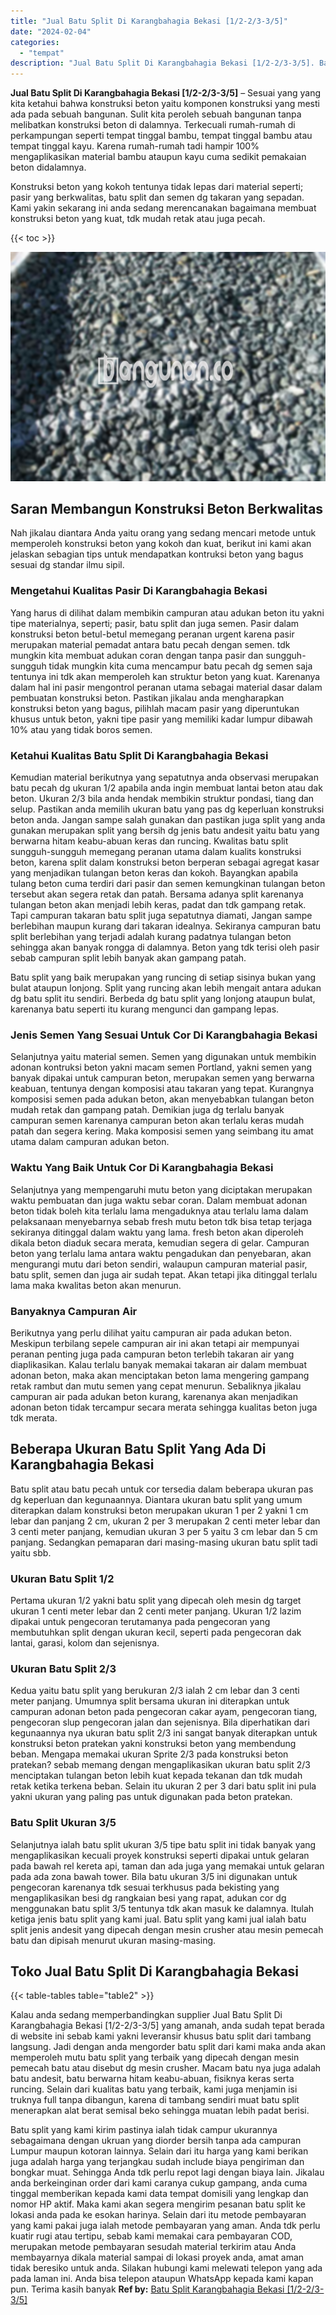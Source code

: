 ```yaml
---
title: "Jual Batu Split Di Karangbahagia Bekasi [1/2-2/3-3/5]"
date: "2024-02-04"
categories: 
  - "tempat"
description: "Jual Batu Split Di Karangbahagia Bekasi [1/2-2/3-3/5]. Batu split yang kami kirim pastinya ialah tidak campur ukurannya sebagaimana dengan ukruan yang diorde..."
---
```


**Jual Batu Split Di Karangbahagia Bekasi \[1/2-2/3-3/5\]** – Sesuai yang yang kita ketahui bahwa konstruksi beton yaitu komponen konstruksi yang mesti ada pada sebuah bangunan. Sulit kita peroleh sebuah bangunan tanpa melibatkan konstruksi beton di dalamnya. Terkecuali rumah-rumah di perkampungan seperti tempat tinggal bambu, tempat tinggal bambu atau tempat tinggal kayu. Karena rumah-rumah tadi hampir 100% mengaplikasikan material bambu ataupun kayu cuma sedikit pemakaian beton didalamnya.

Konstruksi beton yang kokoh tentunya tidak lepas dari material seperti; pasir yang berkwalitas, batu split dan semen dg takaran yang sepadan. Kami yakin sekarang ini anda sedang merencanakan bagaimana membuat konstruksi beton yang kuat, tdk mudah retak atau juga pecah.

{{< toc >}}

![Jual Batu Split Di Karangbahagia Bekasi [1/2-2/3-3/5]](/images/jual-batu-split-12.png)

## Saran Membangun Konstruksi Beton Berkwalitas

Nah jikalau diantara Anda yaitu orang yang sedang mencari metode untuk memperoleh konstruksi beton yang kokoh dan kuat, berikut ini kami akan jelaskan sebagian tips untuk mendapatkan kontruksi beton yang bagus sesuai dg standar ilmu sipil.

### Mengetahui Kualitas Pasir Di Karangbahagia Bekasi

Yang harus di dilihat dalam membikin campuran atau adukan beton itu yakni tipe materialnya, seperti; pasir, batu split dan juga semen. Pasir dalam konstruksi beton betul-betul memegang peranan urgent karena pasir merupakan material pemadat antara batu pecah dengan semen. tdk mungkin kita membuat adukan coran dengan tanpa pasir dan sungguh-sungguh tidak mungkin kita cuma mencampur batu pecah dg semen saja tentunya ini tdk akan memperoleh kan struktur beton yang kuat. Karenanya dalam hal ini pasir mengontrol peranan utama sebagai material dasar dalam pembuatan konstruksi beton. Pastikan jikalau anda mengharapkan konstruksi beton yang bagus, pilihlah macam pasir yang diperuntukan khusus untuk beton, yakni tipe pasir yang memiliki kadar lumpur dibawah 10% atau yang tidak boros semen.

### Ketahui Kualitas Batu Split Di Karangbahagia Bekasi

Kemudian material berikutnya yang sepatutnya anda observasi merupakan batu pecah dg ukuran 1/2 apabila anda ingin membuat lantai beton atau dak beton. Ukuran 2/3 bila anda hendak membikin struktur pondasi, tiang dan selup. Pastikan anda memilih ukuran batu yang pas dg keperluan konstruksi beton anda. Jangan sampe salah gunakan dan pastikan juga split yang anda gunakan merupakan split yang bersih dg jenis batu andesit yaitu batu yang berwarna hitam keabu-abuan keras dan runcing. Kwalitas batu split sungguh-sungguh memegang peranan utama dalam kualits konstruksi beton, karena split dalam konstruksi beton berperan sebagai agregat kasar yang menjadikan tulangan beton keras dan kokoh. Bayangkan apabila tulang beton cuma terdiri dari pasir dan semen kemungkinan tulangan beton tersebut akan segera retak dan patah. Bersama adanya split karenanya tulangan beton akan menjadi lebih keras, padat dan tdk gampang retak. Tapi campuran takaran batu split juga sepatutnya diamati, Jangan sampe berlebihan maupun kurang dari takaran idealnya. Sekiranya campuran batu split berlebihan yang terjadi adalah kurang padatnya tulangan beton sehingga akan banyak rongga di dalamnya. Beton yang tdk terisi oleh pasir sebab campuran split lebih banyak akan gampang patah.

Batu split yang baik merupakan yang runcing di setiap sisinya bukan yang bulat ataupun lonjong. Split yang runcing akan lebih mengait antara adukan dg batu split itu sendiri. Berbeda dg batu split yang lonjong ataupun bulat, karenanya batu seperti itu kurang mengunci dan gampang lepas.

### Jenis Semen Yang Sesuai Untuk Cor Di Karangbahagia Bekasi

Selanjutnya yaitu material semen. Semen yang digunakan untuk membikin adonan kontruksi beton yakni macam semen Portland, yakni semen yang banyak dipakai untuk campuran beton, merupakan semen yang berwarna keabuan, tentunya dengan komposisi atau takaran yang tepat. Kurangnya komposisi semen pada adukan beton, akan menyebabkan tulangan beton mudah retak dan gampang patah. Demikian juga dg terlalu banyak campuran semen karenanya campuran beton akan terlalu keras mudah patah dan segera kering. Maka komposisi semen yang seimbang itu amat utama dalam campuran adukan beton.

### Waktu Yang Baik Untuk Cor Di Karangbahagia Bekasi

Selanjutnya yang mempengaruhi mutu beton yang diciptakan merupakan waktu pembuatan dan juga waktu sebar coran. Dalam membuat adonan beton tidak boleh kita terlalu lama mengaduknya atau terlalu lama dalam pelaksanaan menyebarnya sebab fresh mutu beton tdk bisa tetap terjaga sekiranya ditinggal dalam waktu yang lama. fresh beton akan diperoleh dikala beton diaduk secara merata, kemudian segera di gelar. Campuran beton yang terlalu lama antara waktu pengadukan dan penyebaran, akan mengurangi mutu dari beton sendiri, walaupun campuran material pasir, batu split, semen dan juga air sudah tepat. Akan tetapi jika ditinggal terlalu lama maka kwalitas beton akan menurun.

### Banyaknya Campuran Air

Berikutnya yang perlu dilihat yaitu campuran air pada adukan beton. Meskipun terbilang sepele campuran air ini akan tetapi air mempunyai peranan penting juga pada campuran beton terlebih takaran air yang diaplikasikan. Kalau terlalu banyak memakai takaran air dalam membuat adonan beton, maka akan menciptakan beton lama mengering gampang retak rambut dan mutu semen yang cepat menurun. Sebaliknya jikalau campuran air pada adukan beton kurang, karenanya akan menjadikan adonan beton tidak tercampur secara merata sehingga kualitas beton juga tdk merata.

## Beberapa Ukuran Batu Split Yang Ada Di Karangbahagia Bekasi

Batu split atau batu pecah untuk cor tersedia dalam beberapa ukuran pas dg keperluan dan kegunaannya. Diantara ukuran batu split yang umum diterapkan dalam konstruksi beton merupakan ukuran 1 per 2 yakni 1 cm lebar dan panjang 2 cm, ukuran 2 per 3 merupakan 2 centi meter lebar dan 3 centi meter panjang, kemudian ukuran 3 per 5 yaitu 3 cm lebar dan 5 cm panjang. Sedangkan pemaparan dari masing-masing ukuran batu split tadi yaitu sbb.

### Ukuran Batu Split 1/2

Pertama ukuran 1/2 yakni batu split yang dipecah oleh mesin dg target ukuran 1 centi meter lebar dan 2 centi meter panjang. Ukuran 1/2 lazim dipakai untuk pengecoran terutamanya pada pengecoran yang membutuhkan split dengan ukuran kecil, seperti pada pengecoran dak lantai, garasi, kolom dan sejenisnya.

### Ukuran Batu Split 2/3

Kedua yaitu batu split yang berukuran 2/3 ialah 2 cm lebar dan 3 centi meter panjang. Umumnya split bersama ukuran ini diterapkan untuk campuran adonan beton pada pengecoran cakar ayam, pengecoran tiang, pengecoran slup pengecoran jalan dan sejenisnya. Bila diperhatikan dari kegunaannya nya ukuran batu split 2/3 ini sangat banyak diterapkan untuk konstruksi beton pratekan yakni konstruksi beton yang membendung beban. Mengapa memakai ukuran Sprite 2/3 pada konstruksi beton pratekan? sebab memang dengan mengaplikasikan ukuran batu split 2/3 menciptakan tulangan beton lebih kuat kepada tekanan dan tdk mudah retak ketika terkena beban. Selain itu ukuran 2 per 3 dari batu split ini pula yakni ukuran yang paling pas untuk digunakan pada beton pratekan.

### Batu Split Ukuran 3/5

Selanjutnya ialah batu split ukuran 3/5 tipe batu split ini tidak banyak yang mengaplikasikan kecuali proyek konstruksi seperti dipakai untuk gelaran pada bawah rel kereta api, taman dan ada juga yang memakai untuk gelaran pada ada zona bawah tower. Bila batu ukuran 3/5 ini digunakan untuk pengecoran karenanya tdk sesuai terkhusus pada bekisting yang mengaplikasikan besi dg rangkaian besi yang rapat, adukan cor dg menggunakan batu split 3/5 tentunya tdk akan masuk ke dalamnya. Itulah ketiga jenis batu split yang kami jual. Batu split yang kami jual ialah batu split jenis andesit yang dipecah dengan mesin crusher atau mesin pemecah batu dan dipisah menurut ukuran masing-masing.

## Toko Jual Batu Split Di Karangbahagia Bekasi

{{< table-tables table="table2" >}}

Kalau anda sedang memperbandingkan supplier Jual Batu Split Di Karangbahagia Bekasi \[1/2-2/3-3/5\] yang amanah, anda sudah tepat berada di website ini sebab kami yakni leveransir khusus batu split dari tambang langsung. Jadi dengan anda mengorder batu split dari kami maka anda akan memperoleh mutu batu split yang terbaik yang dipecah dengan mesin pemecah batu atau disebut dg mesin crusher. Macam batu nya juga adalah batu andesit, batu berwarna hitam keabu-abuan, fisiknya keras serta runcing. Selain dari kualitas batu yang terbaik, kami juga menjamin isi truknya full tanpa dibangun, karena di tambang sendiri muat batu split menerapkan alat berat semisal beko sehingga muatan lebih padat berisi.

Batu split yang kami kirim pastinya ialah tidak campur ukurannya sebagaimana dengan ukruan yang diorder bersih tanpa ada campuran Lumpur maupun kotoran lainnya. Selain dari itu harga yang kami berikan juga adalah harga yang terjangkau sudah include biaya pengiriman dan bongkar muat. Sehingga Anda tdk perlu repot lagi dengan biaya lain. Jikalau anda berkeinginan order dari kami caranya cukup gampang, anda cuma tinggal memberikan kepada kami data tempat domisili yang lengkap dan nomor HP aktif. Maka kami akan segera mengirim pesanan batu split ke lokasi anda pada ke esokan harinya. Selain dari itu metode pembayaran yang kami pakai juga ialah metode pembayaran yang aman. Anda tdk perlu kuatir rugi atau tertipu, sebab kami memakai cara pembayaran COD, merupakan metode pembayaran sesudah material terkirim atau Anda membayarnya dikala material sampai di lokasi proyek anda, amat aman tidak beresiko untuk anda. Silakan hubungi kami melewati telepon yang ada pada laman ini. Anda bisa telepon ataupun WhatsApp kepada kami kapan pun. Terima kasih banyak
**Ref by:** [Batu Split Karangbahagia Bekasi [1/2-2/3-3/5]](https://id.wikipedia.org/wiki/Batu)
